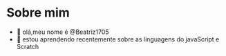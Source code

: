 # Sobre mim 
- 👋 olá,meu nome é @Beatriz1705
- 🌱 estou aprendendo recentemente sobre as linguagens do javaScript e Scratch
<!---
Beatriz1705/Beatriz1705 is a ✨ special ✨ repository because its `README.md` (this file) appears on your GitHub profile.
You can click the Preview link to take a look at your changes.
--->
